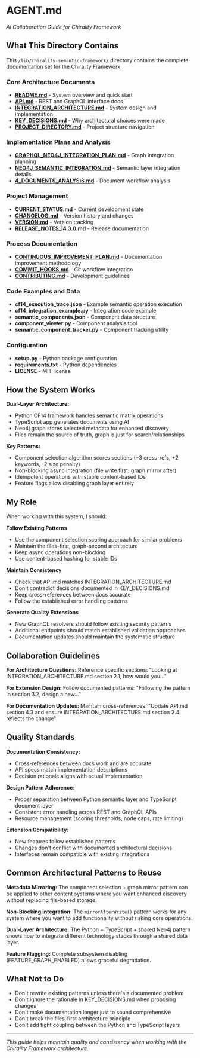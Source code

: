 # AGENT.md
*AI Collaboration Guide for Chirality Framework*

## What This Directory Contains

This `/lib/chirality-semantic-framework/` directory contains the complete documentation set for the Chirality Framework:

### Core Architecture Documents
- **[README.md](README.md)** - System overview and quick start
- **[API.md](API.md)** - REST and GraphQL interface docs
- **[INTEGRATION_ARCHITECTURE.md](INTEGRATION_ARCHITECTURE.md)** - System design and implementation
- **[KEY_DECISIONS.md](KEY_DECISIONS.md)** - Why architectural choices were made
- **[PROJECT_DIRECTORY.md](PROJECT_DIRECTORY.md)** - Project structure navigation

### Implementation Plans and Analysis
- **[GRAPHQL_NEO4J_INTEGRATION_PLAN.md](GRAPHQL_NEO4J_INTEGRATION_PLAN.md)** - Graph integration planning
- **[NEO4J_SEMANTIC_INTEGRATION.md](NEO4J_SEMANTIC_INTEGRATION.md)** - Semantic layer integration details
- **[4_DOCUMENTS_ANALYSIS.md](4_DOCUMENTS_ANALYSIS.md)** - Document workflow analysis

### Project Management
- **[CURRENT_STATUS.md](CURRENT_STATUS.md)** - Current development state
- **[CHANGELOG.md](CHANGELOG.md)** - Version history and changes
- **[VERSION.md](VERSION.md)** - Version tracking
- **[RELEASE_NOTES_14.3.0.md](RELEASE_NOTES_14.3.0.md)** - Release documentation

### Process Documentation
- **[CONTINUOUS_IMPROVEMENT_PLAN.md](CONTINUOUS_IMPROVEMENT_PLAN.md)** - Documentation improvement methodology
- **[COMMIT_HOOKS.md](COMMIT_HOOKS.md)** - Git workflow integration
- **[CONTRIBUTING.md](CONTRIBUTING.md)** - Development guidelines

### Code Examples and Data
- **cf14_execution_trace.json** - Example semantic operation execution
- **cf14_integration_example.py** - Integration code example
- **semantic_components.json** - Component data structure
- **component_viewer.py** - Component analysis tool
- **semantic_component_tracker.py** - Component tracking utility

### Configuration
- **setup.py** - Python package configuration
- **requirements.txt** - Python dependencies
- **LICENSE** - MIT license

## How the System Works

**Dual-Layer Architecture:**
- Python CF14 framework handles semantic matrix operations
- TypeScript app generates documents using AI
- Neo4j graph stores selected metadata for enhanced discovery
- Files remain the source of truth, graph is just for search/relationships

**Key Patterns:**
- Component selection algorithm scores sections (+3 cross-refs, +2 keywords, -2 size penalty)
- Non-blocking async integration (file write first, graph mirror after)
- Idempotent operations with stable content-based IDs
- Feature flags allow disabling graph layer entirely

## My Role

When working with this system, I should:

**Follow Existing Patterns**
- Use the component selection scoring approach for similar problems
- Maintain the files-first, graph-second architecture
- Keep async operations non-blocking
- Use content-based hashing for stable IDs

**Maintain Consistency**
- Check that API.md matches INTEGRATION_ARCHITECTURE.md
- Don't contradict decisions documented in KEY_DECISIONS.md
- Keep cross-references between docs accurate
- Follow the established error handling patterns

**Generate Quality Extensions**
- New GraphQL resolvers should follow existing security patterns
- Additional endpoints should match established validation approaches
- Documentation updates should maintain the systematic structure

## Collaboration Guidelines

**For Architecture Questions:**
Reference specific sections: "Looking at INTEGRATION_ARCHITECTURE.md section 2.1, how would you..."

**For Extension Design:**
Follow documented patterns: "Following the pattern in section 3.2, design a new..."

**For Documentation Updates:**
Maintain cross-references: "Update API.md section 4.3 and ensure INTEGRATION_ARCHITECTURE.md section 2.4 reflects the change"

## Quality Standards

**Documentation Consistency:**
- Cross-references between docs work and are accurate
- API specs match implementation descriptions
- Decision rationale aligns with actual implementation

**Design Pattern Adherence:**
- Proper separation between Python semantic layer and TypeScript document layer
- Consistent error handling across REST and GraphQL APIs
- Resource management (scoring thresholds, node caps, rate limiting)

**Extension Compatibility:**
- New features follow established patterns
- Changes don't conflict with documented architectural decisions
- Interfaces remain compatible with existing integrations

## Common Architectural Patterns to Reuse

**Metadata Mirroring:**
The component selection + graph mirror pattern can be applied to other content systems where you want enhanced discovery without replacing file-based storage.

**Non-Blocking Integration:**
The `mirrorAfterWrite()` pattern works for any system where you want to add functionality without risking core operations.

**Dual-Layer Architecture:**
The Python + TypeScript + shared Neo4j pattern shows how to integrate different technology stacks through a shared data layer.

**Feature Flagging:**
Complete subsystem disabling (FEATURE_GRAPH_ENABLED) allows graceful degradation.

## What Not to Do

- Don't rewrite existing patterns unless there's a documented problem
- Don't ignore the rationale in KEY_DECISIONS.md when proposing changes
- Don't make documentation longer just to sound comprehensive
- Don't break the files-first architecture principle
- Don't add tight coupling between the Python and TypeScript layers

---

*This guide helps maintain quality and consistency when working with the Chirality Framework architecture.*